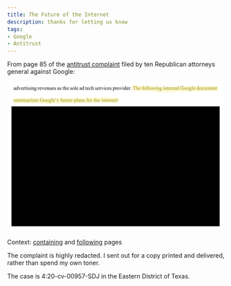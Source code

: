 ```yaml
---
title: The Future of the Internet
description: thanks for letting us know
tags:
- Google
- Antitrust
---
```


From page 85 of the [antitrust complaint](https://www.courtlistener.com/recap/gov.uscourts.txed.202878/gov.uscourts.txed.202878.1.0.pdf) filed by ten Republican attorneys general against Google:

<img alt="excerpt from page 85" src="/images/future-of-the-internet-excerpt.jpg">

Context: [containing](/images/future-of-the-internet-1.jpg) and [following](/images/future-of-the-internet-2.jpg) pages

The complaint is highly redacted.  I sent out for a copy printed and delivered, rather than spend my own toner.

The case is 4:20-cv-00957-SDJ in the Eastern District of Texas.

